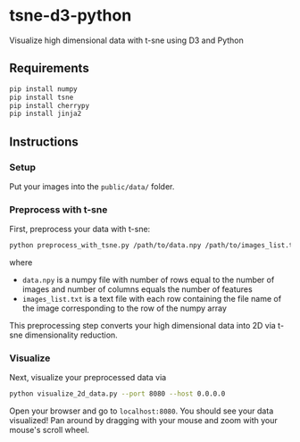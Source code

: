 # tsne-d3-python
Visualize high dimensional data with t-sne using D3 and Python

## Requirements

```bash
pip install numpy
pip install tsne
pip install cherrypy
pip install jinja2
```

## Instructions

### Setup

Put your images into the `public/data/` folder.

### Preprocess with t-sne

First, preprocess your data with t-sne:

```bash
python preprocess_with_tsne.py /path/to/data.npy /path/to/images_list.txt
```

where

* `data.npy` is a numpy file with number of rows equal to the number of images and number of columns equals the number of features
* `images_list.txt` is a text file with each row containing the file name of the image corresponding to the row of the numpy array

This preprocessing step converts your high dimensional data into 2D via t-sne dimensionality reduction.

### Visualize

Next, visualize your preprocessed data via

```bash
python visualize_2d_data.py --port 8080 --host 0.0.0.0
```

Open your browser and go to `localhost:8080`. You should see your data visualized! Pan around by dragging with your mouse and zoom with your mouse's scroll wheel.
